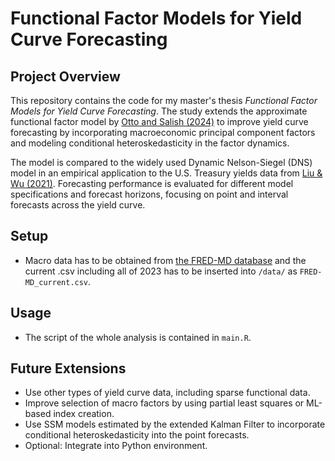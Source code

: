 # Functional Factor Models for Yield Curve Forecasting

## Project Overview
This repository contains the code for my master's thesis *Functional Factor Models for Yield Curve Forecasting*. The study extends the approximate functional factor model by [Otto and Salish (2024)](https://doi.org/10.48550/arXiv.2201.02532) to improve yield curve forecasting by incorporating macroeconomic principal component factors and modeling conditional heteroskedasticity in the factor dynamics.

The model is compared to the widely used Dynamic Nelson-Siegel (DNS) model in an empirical application to the U.S. Treasury yields data from [Liu & Wu (2021)](https://doi.org/10.1016/j.jfineco.2021.05.059). Forecasting performance is evaluated for different model specifications and forecast horizons, focusing on point and interval forecasts across the yield curve.

## Setup

- Macro data has to be obtained from [the FRED-MD database](https://www.stlouisfed.org/research/economists/mccracken/fred-databases) and the current .csv including all of 2023 has to be inserted into `/data/` as `FRED-MD_current.csv`.

## Usage

- The script of the whole analysis is contained in `main.R`.

## Future Extensions
- Use other types of yield curve data, including sparse functional data.
- Improve selection of macro factors by using partial least squares or ML-based index creation.
- Use SSM models estimated by the extended Kalman Filter to incorporate conditional heteroskedasticity into the point forecasts.
- Optional: Integrate into Python environment.

